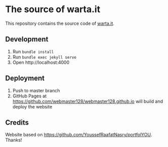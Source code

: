 # The source of warta.it

This repository contains the source code of [warta.it](https://warta.it/).

## Development

1. Run `bundle install`
2. Run `bundle exec jekyll serve`
3. Open http://localhost:4000

## Deployment

1. Push to master branch
2. GitHub Pages at https://github.com/webmaster128/webmaster128.github.io will build and deploy the website

## Credits

Website based on https://github.com/YoussefRaafatNasry/portfolYOU. Thanks!
